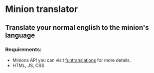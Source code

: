 # Minion translator
## Translate your normal english to the minion's language

### Requirements:
* Minions API you can visit [funtranslations](https://funtranslations.com/api/minion) for more details.
* HTML, JS, CSS
 

